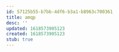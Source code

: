 ```yaml
---
id: 57125b55-b7bb-4df6-b3a1-b8963c700361
title: amqp
desc: ''
updated: 1618573905123
created: 1618573905123
stub: true
---
```


